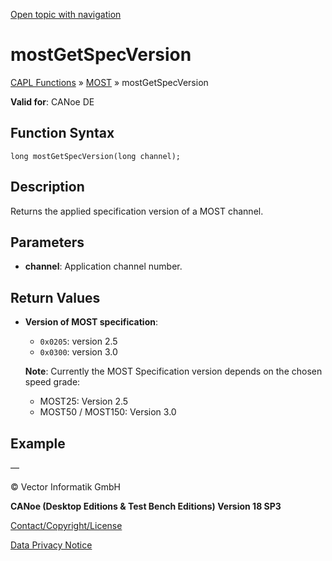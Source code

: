 [Open topic with navigation](../../../../../CANoeDEFamily.htm#Topics/CAPLFunctions/MOST/Functions/CAPLfunctionMOSTGetSpecVersion.md)

# mostGetSpecVersion

[CAPL Functions](../../CAPLfunctions.md) » [MOST](../CAPLfunctionsMOSTOverview.md) » mostGetSpecVersion

**Valid for**: CANoe DE

## Function Syntax

```
long mostGetSpecVersion(long channel);
```

## Description

Returns the applied specification version of a MOST channel.

## Parameters

- **channel**: Application channel number.

## Return Values

- **Version of MOST specification**:
  - `0x0205`: version 2.5
  - `0x0300`: version 3.0

  **Note**: Currently the MOST Specification version depends on the chosen speed grade:
  - MOST25: Version 2.5
  - MOST50 / MOST150: Version 3.0

## Example

—

© Vector Informatik GmbH

**CANoe (Desktop Editions & Test Bench Editions) Version 18 SP3**

[Contact/Copyright/License](../../../Shared/ContactCopyrightLicense.md)

[Data Privacy Notice](https://www.vector.com/int/en/company/get-info/privacy-policy/)

